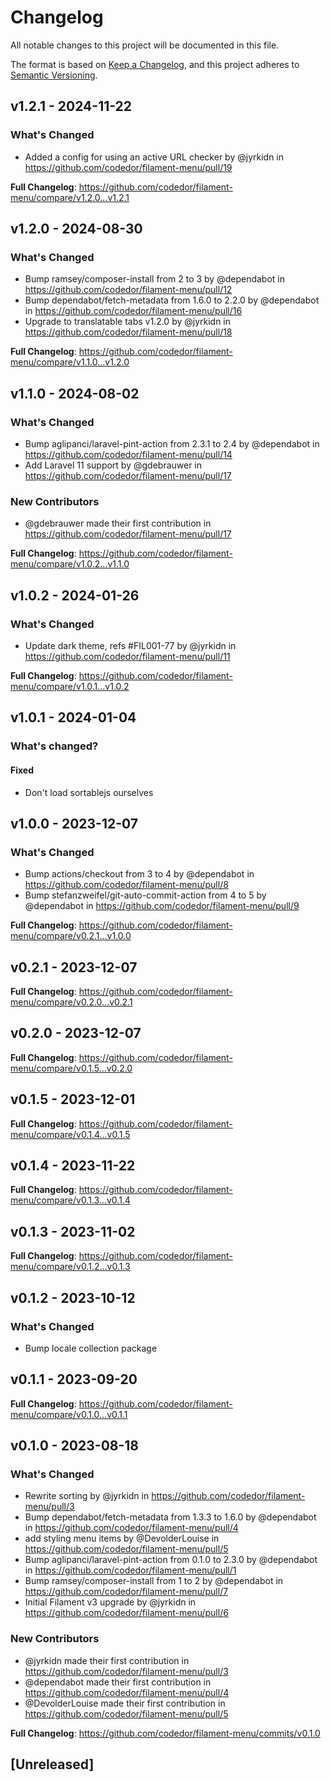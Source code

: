 # Changelog

All notable changes to this project will be documented in this file.

The format is based on [Keep a Changelog](https://keepachangelog.com/en/1.0.0/),
and this project adheres to [Semantic Versioning](https://semver.org/spec/v2.0.0.html).

## v1.2.1 - 2024-11-22

### What's Changed

* Added a config for using an active URL checker by @jyrkidn in https://github.com/codedor/filament-menu/pull/19

**Full Changelog**: https://github.com/codedor/filament-menu/compare/v1.2.0...v1.2.1

## v1.2.0 - 2024-08-30

### What's Changed

* Bump ramsey/composer-install from 2 to 3 by @dependabot in https://github.com/codedor/filament-menu/pull/12
* Bump dependabot/fetch-metadata from 1.6.0 to 2.2.0 by @dependabot in https://github.com/codedor/filament-menu/pull/16
* Upgrade to translatable tabs v1.2.0 by @jyrkidn in https://github.com/codedor/filament-menu/pull/18

**Full Changelog**: https://github.com/codedor/filament-menu/compare/v1.1.0...v1.2.0

## v1.1.0 - 2024-08-02

### What's Changed

* Bump aglipanci/laravel-pint-action from 2.3.1 to 2.4 by @dependabot in https://github.com/codedor/filament-menu/pull/14
* Add Laravel 11 support by @gdebrauwer in https://github.com/codedor/filament-menu/pull/17

### New Contributors

* @gdebrauwer made their first contribution in https://github.com/codedor/filament-menu/pull/17

**Full Changelog**: https://github.com/codedor/filament-menu/compare/v1.0.2...v1.1.0

## v1.0.2 - 2024-01-26

### What's Changed

* Update dark theme, refs #FIL001-77 by @jyrkidn in https://github.com/codedor/filament-menu/pull/11

**Full Changelog**: https://github.com/codedor/filament-menu/compare/v1.0.1...v1.0.2

## v1.0.1 - 2024-01-04

### What's changed?

#### Fixed

- Don't load sortablejs ourselves

## v1.0.0 - 2023-12-07

### What's Changed

* Bump actions/checkout from 3 to 4 by @dependabot in https://github.com/codedor/filament-menu/pull/8
* Bump stefanzweifel/git-auto-commit-action from 4 to 5 by @dependabot in https://github.com/codedor/filament-menu/pull/9

**Full Changelog**: https://github.com/codedor/filament-menu/compare/v0.2.1...v1.0.0

## v0.2.1 - 2023-12-07

**Full Changelog**: https://github.com/codedor/filament-menu/compare/v0.2.0...v0.2.1

## v0.2.0 - 2023-12-07

**Full Changelog**: https://github.com/codedor/filament-menu/compare/v0.1.5...v0.2.0

## v0.1.5 - 2023-12-01

**Full Changelog**: https://github.com/codedor/filament-menu/compare/v0.1.4...v0.1.5

## v0.1.4 - 2023-11-22

**Full Changelog**: https://github.com/codedor/filament-menu/compare/v0.1.3...v0.1.4

## v0.1.3 - 2023-11-02

**Full Changelog**: https://github.com/codedor/filament-menu/compare/v0.1.2...v0.1.3

## v0.1.2 - 2023-10-12

### What's Changed

- Bump locale collection package

## v0.1.1 - 2023-09-20

**Full Changelog**: https://github.com/codedor/filament-menu/compare/v0.1.0...v0.1.1

## v0.1.0 - 2023-08-18

### What's Changed

- Rewrite sorting by @jyrkidn in https://github.com/codedor/filament-menu/pull/3
- Bump dependabot/fetch-metadata from 1.3.3 to 1.6.0 by @dependabot in https://github.com/codedor/filament-menu/pull/4
- add styling menu items by @DevolderLouise in https://github.com/codedor/filament-menu/pull/5
- Bump aglipanci/laravel-pint-action from 0.1.0 to 2.3.0 by @dependabot in https://github.com/codedor/filament-menu/pull/1
- Bump ramsey/composer-install from 1 to 2 by @dependabot in https://github.com/codedor/filament-menu/pull/7
- Initial Filament v3 upgrade by @jyrkidn in https://github.com/codedor/filament-menu/pull/6

### New Contributors

- @jyrkidn made their first contribution in https://github.com/codedor/filament-menu/pull/3
- @dependabot made their first contribution in https://github.com/codedor/filament-menu/pull/4
- @DevolderLouise made their first contribution in https://github.com/codedor/filament-menu/pull/5

**Full Changelog**: https://github.com/codedor/filament-menu/commits/v0.1.0

## [Unreleased]

